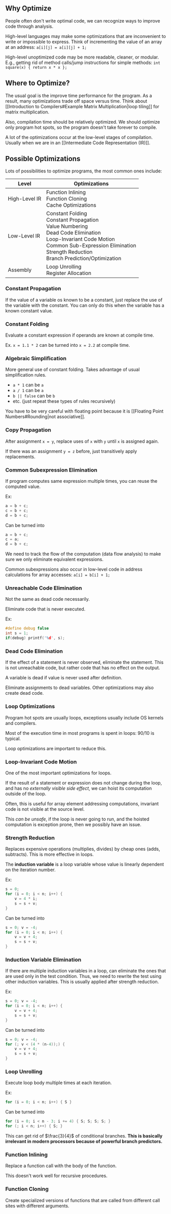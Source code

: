 ## Why Optimize

People often don't write optimal code, we can recognize ways to improve code through analysis.

High-level languages may make some optimizations that are inconvenient to write or impossible to express. Think of incrementing the value of an array at an address: 
`a[i][j] = a[i][j] + 1;`

High-level unoptimized code may be more readable, cleaner, or modular. E.g., getting rid of method calls/jump instructions for simple methods: 
`int square(x) { return x * x };`

## Where to Optimize?

The usual goal is the improve time performance for the program. As a result, many optimizations trade off space versus time. Think about [[Introduction to Compilers#Example Matrix Multiplication|loop tiling]] for matrix multiplication.

Also, compilation time should be relatively optimized. We should optimize only program hot spots, so the program doesn't take forever to compile. 

A lot of the optimizations occur at the low-level stages of compilation. Usually when we are in an [[Intermediate Code Representation (IR)]].

## Possible Optimizations

Lots of possibilities to optimize programs, the most common ones include:

| Level         | Optimizations                                                                                                                                                                                                   |
| ------------- | --------------------------------------------------------------------------------------------------------------------------------------------------------------------------------------------------------------- |
| High-Level IR | Function Inlining<br>Function Cloning<br>Cache Optimizations                                                                                                                                                    |
| Low-Level IR  | Constant Folding<br>Constant Propagation<br>Value Numbering<br>Dead Code Elimination<br>Loop-Invariant Code Motion<br>Common Sub-Expression Elimination<br>Strength Reduction<br>Branch Prediction/Optimization |
| Assembly      | Loop Unrolling<br>Register Allocation                                                                                                                                                                           |

### Constant Propagation

If the value of a variable os known to be a constant, just replace the use of the variable with the constant. You can only do this when the variable has a known constant value.

### Constant Folding

Evaluate a constant expression if operands are known at compile time.

Ex. `x = 1.1 * 2` can be turned into `x = 2.2` at compile time.

### Algebraic Simplification

More general use of constant folding. Takes advantage of usual simplification rules.
- `a * 1` can be `a`
- `a / 1` can be `a`
- `b || false` can be `b`
- etc. (just repeat these types of rules recursively)

You have to be very careful with floating point because it is [[Floating Point Numbers#Rounding|not associative]].

### Copy Propagation

After assignment `x = y`, replace uses of `x` with `y` until `x` is assigned again.

If there was an assignment `y = z` before, just transitively apply replacements.

### Common Subexpression Elimination

If program computes same expression multiple times, you can reuse the computed value.

Ex:

```c
a = b + c;
c = b + c;
d = b + c;
```

Can be turned into 

```c
a = b + c;
c = a;
d = b + c;
```

We need to track the flow of the computation (data flow analysis) to make sure we only eliminate equivalent expressions.

Common subexpressions also occur in low-level code in address calculations for array accesses:
`a[i] = b[i] + 1;`

### Unreachable Code Elimination

Not the same as dead code necessarily.

Eliminate code that is never executed.

Ex:

```c
#define debug false
int s = 1;
if(debug) printf('%d', s);
```

### Dead Code Elimination

If the effect of a statement is never observed, eliminate the statement. This is not unreachable code, but rather code that has no effect on the output.

A variable is dead if value is never used after definition.

Eliminate assignments to dead variables. Other optimizations may also create dead code.

### Loop Optimizations

Program hot spots are usually loops, exceptions usually include OS kernels and compilers.

Most of the execution time in most programs is spent in loops: 90/10 is typical.

Loop optimizations are important to reduce this.

### Loop-Invariant Code Motion

One of the most important optimizations for loops.

If the result of a statement or expression does not change during the loop, and has no *externally visible side effect*, we can hoist its computation outside of the loop.

Often, this is useful for array element addressing computations, invariant code is not visible at the source level.

This *can be unsafe*, if the loop is never going to run, and the hoisted computation is exception prone, then we possibly have an issue.

### Strength Reduction

Replaces expensive operations (multiplies, divides) by cheap ones (adds, subtracts). This is more effective in loops.

The **induction variable** is a loop variable whose value is linearly dependent on the iteration number.

Ex:

```c
s = 0;
for (i = 0; i < n; i++) {
	v = 4 * i;
	s = s + v;
}
```

Can be turned into

```c
s = 0; v = -4;
for (i = 0; i < n; i++) {
	v = v + 4;
	s = s + v;
}
```

### Induction Variable Elimination

If there are multiple induction variables in a loop, can eliminate the ones that are used only in the test condition. Thus, we need to rewrite the test using other induction variables. This is usually applied after strength reduction.

Ex:

```c
s = 0; v = -4;
for (i = 0; i < n; i++) {
	v = v + 4;
	s = s + v;
}
```

Can be turned into

```c
s = 0; v = -4;
for (; v < (4 * (n-4));) {
	v = v + 4;
	s = s + v;
}
```

### Loop Unrolling

Execute loop body multiple times at each iteration.

Ex:
```c
for (i = 0; i < n; i++) { S }
```

Can be turned into 

```c
for (i = 0; i < n - 3; i += 4) { S; S; S; S; }
for (; i < n; i++) { S; }
```

This can get rid of $\frac{3}{4}$ of conditional branches. **This is basically irrelevant in modern processors because of powerful branch predictors.**

### Function Inlining

Replace a function call with the body of the function.

This doesn't work well for recursive procedures.

### Function Cloning

Create specialized versions of functions that are called from different call sites with different arguments.

